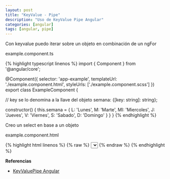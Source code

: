 ```yaml
---
layout: post
title: "KeyValue - Pipe"
description: "Uso de KeyValue Pipe Angular"
categories: [angular]
tags: [angular, pipe]
---
```


Con keyvalue puedo iterar sobre un objeto en combinación de un ngFor

example.component.ts

{% highlight typescript linenos %}
import { Component } from '@angular/core';

@Component({
  selector: 'app-example',
  templateUrl: './example.component.html',
  styleUrls: ['./example.component.scss']
})
export class ExampleComponent {
  
  // key se lo denomina a la llave del objeto
  semana: {[key: string]: string};

  constructor() {
    this.semana = {
        L: 'Lunes',
        M: 'Marte',
        MI: 'Miercoles',
        J: 'Jueves',
        V: 'Viernes',
        S: 'Sabado',
        D: 'Domingo'
    }
  }
}
{% endhighlight %}

Creo un select en base a un objeto

example.component.html

{% highlight html linenos %}
{% raw %}
<select class="form-control">
    <option *ngFor="let dia of semana | keyvalue" value="{{dia.key}}">{{dia.value}}</option>
</select>
{% endraw %}
{% endhighlight %}

**Referencias**

* [KeyValuePipe Angular](https://angular.io/api/common/KeyValuePipe)
